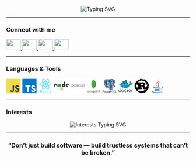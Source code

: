 <p align="center">
  <img src="https://readme-typing-svg.demolab.com?font=Fira+Code&size=28&pause=1000&color=36BCF7&center=true&vCenter=true&width=700&lines=Hi,+I'm+Prince+Sahu;Full+Stack+Developer+%7C+Backend+Specialist;Building+Scalable+%26+Secure+Systems" alt="Typing SVG" />
</p>

---

###  Connect with me  
<p align="left">
  <a href="https://twitter.com/prince7z" target="_blank">
    <img src="https://raw.githubusercontent.com/rahuldkjain/github-profile-readme-generator/master/src/images/icons/Social/twitter.svg" height="30" width="40" />
  </a>
  <a href="https://linkedin.com/in/princesahu7z" target="_blank">
    <img src="https://raw.githubusercontent.com/rahuldkjain/github-profile-readme-generator/master/src/images/icons/Social/linked-in-alt.svg" height="30" width="40" />
  </a>
  <a href="mailto:princesahu17125@gmail.com" target="_blank">
    <img src="https://cdn.jsdelivr.net/gh/simple-icons/simple-icons/icons/gmail.svg" height="30" width="40" />
  </a>
  <a href="https://vaurlis.com/u/prince7z" target="_blank">
    <img src="https://cdn.jsdelivr.net/gh/simple-icons/simple-icons/icons/vercel.svg" height="30" width="40" />
  </a>
</p>

---

###  Languages & Tools  
<p align="left">
  <img src="https://raw.githubusercontent.com/devicons/devicon/master/icons/javascript/javascript-original.svg" width="40" height="40"/>
  <img src="https://raw.githubusercontent.com/devicons/devicon/master/icons/typescript/typescript-original.svg" width="40" height="40"/>
  <img src="https://raw.githubusercontent.com/devicons/devicon/master/icons/react/react-original-wordmark.svg" width="40" height="40"/>
  <img src="https://raw.githubusercontent.com/devicons/devicon/master/icons/nodejs/nodejs-original-wordmark.svg" width="40" height="40"/>
  <img src="https://raw.githubusercontent.com/devicons/devicon/master/icons/express/express-original-wordmark.svg" width="40" height="40"/>
  <img src="https://raw.githubusercontent.com/devicons/devicon/master/icons/mongodb/mongodb-original-wordmark.svg" width="40" height="40"/>
  <img src="https://raw.githubusercontent.com/devicons/devicon/master/icons/postgresql/postgresql-original-wordmark.svg" width="40" height="40"/>
  <img src="https://raw.githubusercontent.com/devicons/devicon/master/icons/docker/docker-original-wordmark.svg" width="40" height="40"/>
  <img src="https://raw.githubusercontent.com/devicons/devicon/master/icons/rust/rust-plain.svg" width="40" height="40"/>
  <img src="https://raw.githubusercontent.com/devicons/devicon/master/icons/java/java-original.svg" width="40" height="40"/>
</p>

---

###  Interests  
<p align="center">
  <img src="https://readme-typing-svg.demolab.com?font=Fira+Code&size=24&pause=1000&color=36BCF7&center=true&vCenter=true&width=800&lines=Backend+Engineering;Database+Design;Networking;Cyber+Security;Blockchain+and+DApps" alt="Interests Typing SVG" />
</p>

---

<div align="center">
  
  <h3> “Don’t just build software — build trustless systems that can’t be broken.”</h3>
  
</div>
